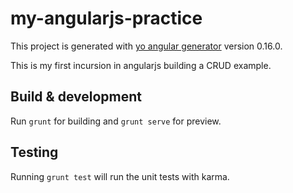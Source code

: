 # my-angularjs-practice

This project is generated with [yo angular generator](https://github.com/yeoman/generator-angular)
version 0.16.0.

This is my first incursion in angularjs building a CRUD example.

## Build & development

Run `grunt` for building and `grunt serve` for preview.

## Testing

Running `grunt test` will run the unit tests with karma.
